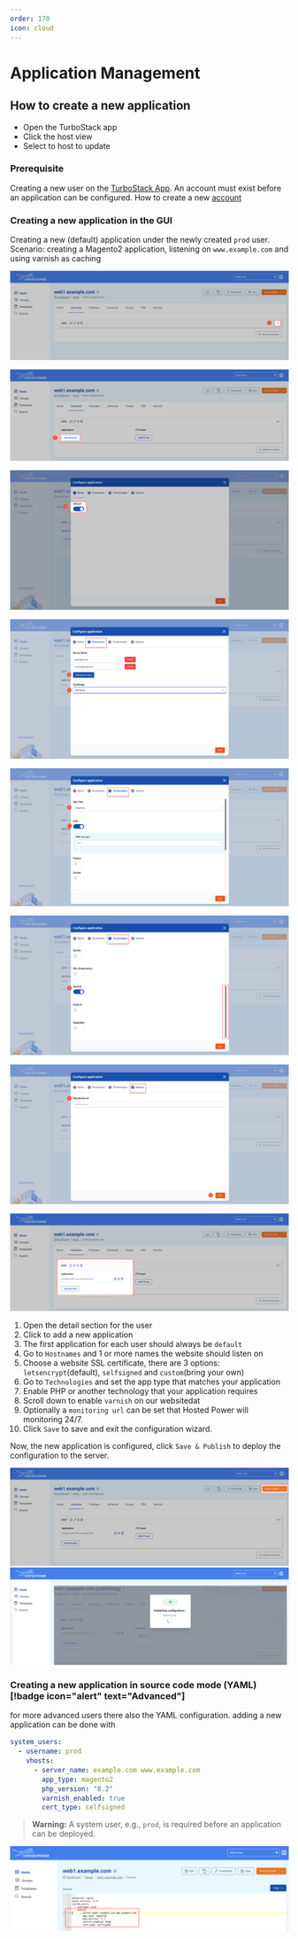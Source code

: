 ```yaml
---
order: 170
icon: cloud
---
```

# Application Management

## How to create a new application

* Open the TurboStack app
* Click the host view
* Select to host to update

### Prerequisite

Creating a new user on the [TurboStack App](https://my.turbostack.app "TurboStack App").
An account must exist before an application can be configured.
How to create a new [account](./howto_newuser.md)

### Creating a new application in the GUI

Creating a new (default) application under the newly created `prod` user.
Scenario: creating a Magento2 application, listening on `www.example.com` and using varnish as caching

![TurboStackNewApp](../img/turbostackapp/newapp/tsa_app1.png)

![TurboStackNewApp](../img/turbostackapp/newapp/tsa_app2.png)

![TurboStackNewApp](../img/turbostackapp/newapp/tsa_app3.png)

![TurboStackNewApp](../img/turbostackapp/newapp/tsa_app4.png)

![TurboStackNewApp](../img/turbostackapp/newapp/tsa_app5.png)

![TurboStackNewApp](../img/turbostackapp/newapp/tsa_app6.png)

![TurboStackNewApp](../img/turbostackapp/newapp/tsa_app7.png)

![TurboStackNewApp](../img/turbostackapp/newapp/tsa_app8.png)

1. Open the detail section for the user
2. Click to add a new application
3. The first application for each user should always be `default`
4. Go to `Hostnames` and 1 or more names the website should listen on
5. Choose a website SSL certificate, there are 3 options: `letsencrypt`(default), `selfsigned` and `custom`(bring your own)
6. Go to `Technologies` and set the app type that matches your application
7. Enable PHP or another technology that your application requires
8. Scroll down to enable `varnish` on our websitedat
9. Optionally a `monitoring url` can be set that Hosted Power will monitoring 24/7.
10. Click `Save` to save and exit the configuration wizard.

Now, the new application is configured, click `Save & Publish` to deploy the configuration to the server.

![TurboStackNewApp](../img/turbostackapp/newapp/tsa_app9.png)
![TurboStackNewApp](../img/turbostackapp/newapp/tsa_app10.png)

### Creating a new application in source code mode (YAML) [!badge icon="alert" text="Advanced"]

for more advanced users there also the YAML configuration.
adding a new application can be done with

```yaml
system_users:
  - username: prod
    vhosts:
      - server_name: example.com www.example.com
        app_type: magento2
        php_version: "8.2"
        varnish_enabled: true
        cert_type: selfsigned
```

> **Warning:**
> A system user, e.g., `prod`, is required before an application can be deployed.

![TurboStackNewApp](../img/turbostackapp/newapp/tsa_app11.png)
